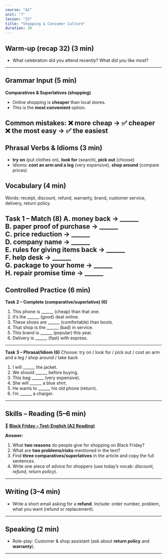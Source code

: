```yaml
---
course: "A2"
unit: "7"
lesson: "33"
title: "Shopping & Consumer Culture"
duration: 30
---
```


## Warm-up (recap 32) (3 min)
- What celebration did you attend recently? What did you like most?
---

## Grammar Input (5 min)
**Comparatives & Superlatives (shopping)**
- Online shopping is **cheaper** than local stores.  
- This is the **most convenient** option.

Common mistakes:
❌ more cheap → ✅ cheaper  
❌ the most easy → ✅ the easiest
---

## Phrasal Verbs & Idioms (3 min)
- **try on** (put clothes on), **look for** (search), **pick out** (choose)  
- Idioms: **cost an arm and a leg** (very expensive), **shop around** (compare prices)

## Vocabulary (4 min)
Words: receipt, discount, refund, warranty, brand, customer service, delivery, return policy.

**Task 1 – Match (8)**
A. money back → ______  
B. paper proof of purchase → ______  
C. price reduction → ______  
D. company name → ______  
E. rules for giving items back → ______  
F. help desk → ______  
G. package to your home → ______  
H. repair promise time → ______
---

## Controlled Practice (6 min)
**Task 2 – Complete (comparative/superlative) (6)**
1. This phone is ______ (cheap) than that one.  
2. It’s the ______ (good) deal online.  
3. These shoes are ______ (comfortable) than boots.  
4. That shop is the ______ (bad) in service.  
5. This brand is ______ (popular) this year.  
6. Delivery is ______ (fast) with express.
---

**Task 3 – Phrasal/Idiom (6)**
Choose: try on / look for / pick out / cost an arm and a leg / shop around / take back  
1. I will ______ the jacket.  
2. We should ______ before buying.  
3. This bag ______ (very expensive).  
4. She will ______ a blue shirt.  
5. He wants to ______ his old phone (return).  
6. I’m ______ a charger.
---

## Skills – Reading (5–6 min)

📰 **[Black Friday – Test-English (A2 Reading)](https://test-english.com/reading/a2/black-friday/)**

**Answer:**
1) What **two reasons** do people give for shopping on Black Friday?  
2) What are **two problems/risks** mentioned in the text?  
3) Find **three comparatives/superlatives** in the article and copy the full sentences.  
4) Write one piece of advice for shoppers (use today’s vocab: *discount, refund, return policy*).

---

## Writing (3–4 min)
- Write a short email asking for a **refund**. Include: order number, problem, what you want (refund or replacement).
---

## Speaking (2 min)
- Role-play: Customer & shop assistant (ask about **return policy** and **warranty**).
---
